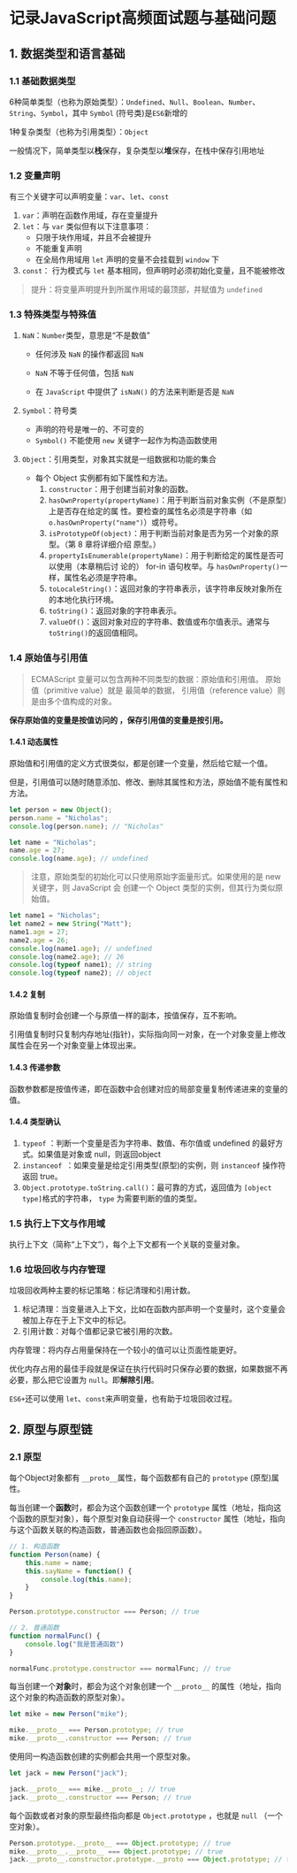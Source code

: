 # 记录JavaScript高频面试题与基础问题

## 1. 数据类型和语言基础

### 1.1 基础数据类型

6种简单类型（也称为原始类型）：`Undefined`、`Null`、`Boolean`、`Number`、`String`、`Symbol`，其中 `Symbol` (符号类)是`ES6`新增的

1种复杂类型（也称为引用类型）：`Object`

一般情况下，简单类型以**栈**保存，复杂类型以**堆**保存，在栈中保存引用地址

### 1.2 变量声明

有三个关键字可以声明变量：`var`、`let`、`const`

1. `var`：声明在函数作用域，存在变量提升
2. `let`：与 `var` 类似但有以下注意事项：
   - 只限于块作用域，并且不会被提升
   - 不能重复声明
   - 在全局作用域用 `let` 声明的变量不会挂载到 `window` 下
3. `const`： 行为模式与 `let` 基本相同，但声明时必须初始化变量，且不能被修改

> 提升：将变量声明提升到所属作用域的最顶部，并赋值为 `undefined`

### 1.3 特殊类型与特殊值

1. `NaN`：`Number`类型，意思是“不是数值”

   - 任何涉及 `NaN` 的操作都返回 `NaN`

   - `NaN` 不等于任何值，包括 `NaN`

   - 在 `JavaScript` 中提供了 `isNaN()` 的方法来判断是否是 `NaN`

2. `Symbol`：符号类

   - 声明的符号是唯一的、不可变的
   - `Symbol()` 不能使用 `new` 关键字一起作为构造函数使用

3. `Object`：引用类型，对象其实就是一组数据和功能的集合  

   - 每个 Object 实例都有如下属性和方法。
     1. `constructor`：用于创建当前对象的函数。
     2. `hasOwnProperty(propertyName)`：用于判断当前对象实例（不是原型）上是否存在给定的属
        性。要检查的属性名必须是字符串（如 `o.hasOwnProperty("name")`）或符号。
     3. `isPrototypeOf(object)`：用于判断当前对象是否为另一个对象的原型。（第 8 章将详细介绍
        原型。）
     4. `propertyIsEnumerable(propertyName)`：用于判断给定的属性是否可以使用（本章稍后讨
        论的） for-in 语句枚举。与 `hasOwnProperty()`一样，属性名必须是字符串。
     5. `toLocaleString()`：返回对象的字符串表示，该字符串反映对象所在的本地化执行环境。
     6. `toString()`：返回对象的字符串表示。
     7. `valueOf()`：返回对象对应的字符串、数值或布尔值表示。通常与 `toString()`的返回值相同。  

### 1.4 原始值与引用值

> ECMAScript 变量可以包含两种不同类型的数据：原始值和引用值。 原始值（primitive value）就是
> 最简单的数据， 引用值（reference value）则是由多个值构成的对象。  

**保存原始值的变量是按值访问的 ，保存引用值的变量是按引用。**

#### 1.4.1 动态属性

原始值和引用值的定义方式很类似，都是创建一个变量，然后给它赋一个值。  

但是，引用值可以随时随意添加、修改、删除其属性和方法，原始值不能有属性和方法。

```javascript
let person = new Object();
person.name = "Nicholas";
console.log(person.name); // "Nicholas"

let name = "Nicholas";
name.age = 27;
console.log(name.age); // undefined
```

> 注意，原始类型的初始化可以只使用原始字面量形式。如果使用的是 new 关键字，则 JavaScript 会
> 创建一个 Object 类型的实例，但其行为类似原始值。  

```javascript
let name1 = "Nicholas";
let name2 = new String("Matt");
name1.age = 27;
name2.age = 26;
console.log(name1.age); // undefined
console.log(name2.age); // 26
console.log(typeof name1); // string
console.log(typeof name2); // object
```

#### 1.4.2 复制

原始值复制时会创建一个与原值一样的副本，按值保存，互不影响。

引用值复制时只复制内存地址(指针)，实际指向同一对象，在一个对象变量上修改属性会在另一个对象变量上体现出来。

#### 1.4.3 传递参数

函数参数都是按值传递，即在函数中会创建对应的局部变量复制传递进来的变量的值。

#### 1.4.4 类型确认

1. `typeof` ：判断一个变量是否为字符串、数值、布尔值或 undefined 的最好方式。如果值是对象或 null，则返回object
2. `instanceof `：如果变量是给定引用类型(原型)的实例，则 `instanceof` 操作符返回 true。  
3. `Object.prototype.toString.call()`：最可靠的方式，返回值为 `[object type]`格式的字符串， `type` 为需要判断的值的类型。

### 1.5 执行上下文与作用域

执行上下文（简称“上下文”），每个上下文都有一个关联的变量对象。

### 1.6 垃圾回收与内存管理

垃圾回收两种主要的标记策略：标记清理和引用计数。  

1. 标记清理：当变量进入上下文，比如在函数内部声明一个变量时，这个变量会被加上存在于上下文中的标记。  
2. 引用计数：对每个值都记录它被引用的次数。  

内存管理：将内存占用量保持在一个较小的值可以让页面性能更好。

优化内存占用的最佳手段就是保证在执行代码时只保存必要的数据，如果数据不再必要，那么把它设置为 `null`。即**解除引用**。

`ES6+`还可以使用 `let`、`const`来声明变量，也有助于垃圾回收过程。

## 2. 原型与原型链

### 2.1 原型

每个Object对象都有 `__proto__`属性，每个函数都有自己的 <code>prototype</code> (原型)属性。



每当创建一个**函数**时，都会为这个函数创建一个 `prototype` 属性（地址，指向这个函数的原型对象），每个原型对象自动获得一个 `constructor` 属性（地址，指向与这个函数关联的构造函数，普通函数也会指回原函数）。

```javascript
// 1. 构造函数
function Person(name) {
    this.name = name;
	this.sayName = function() {
        console.log(this.name);
    }
}

Person.prototype.constructor === Person; // true

// 2. 普通函数
function normalFunc() { 
    console.log("我是普通函数") 
}

normalFunc.prototype.constructor === normalFunc; // true
```



每当创建一个**对象**时，都会为这个对象创建一个 `__proto__` 的属性（地址，指向这个对象的构造函数的原型对象）。

```javascript
let mike = new Person("mike");

mike.__proto__ === Person.prototype; // true
mike.__proto__.constructor === Person; // true
```



使用同一构造函数创建的实例都会共用一个原型对象。

```javascript
let jack = new Person("jack");

jack.__proto__ === mike.__proto__; // true
jack.__proto__.constructor === Person; // true
```



每个函数或者对象的原型最终指向都是 `Object.prototype` ，也就是 `null` （一个空对象）。

```javascript
Person.prototype.__proto__ === Object.prototype; // true
mike.__proto__.__proto__ === Object.prototype; // true
jack.__proto__.constructor.prototype.__proto === Object.prototype; // true
```



